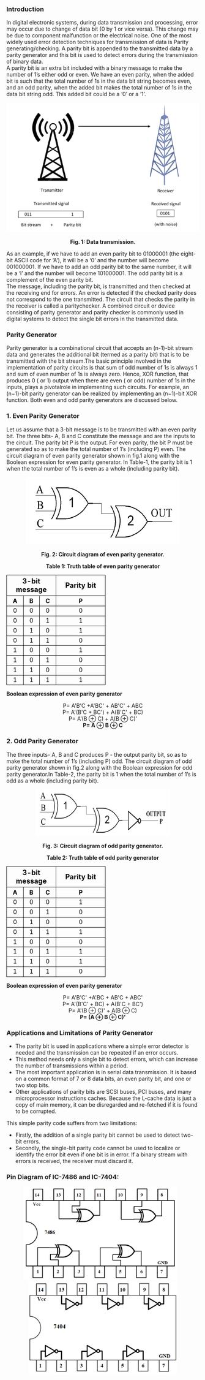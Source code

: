 ### Introduction
<div style=text-align:justify">

In digital electronic systems, during data transmission and processing, error may occur due to change of data bit (0 by 1 or vice versa). This change may be due to component malfunction or the electrical noise. One of the most widely used error detection techniques for transmission of data is Parity generating/checking. A parity bit is appended to the transmitted data by a parity generator and this bit is used to detect errors during the transmission of binary data.  
A parity bit is an extra bit included with a binary message to make the number of 1’s either odd or even. We have an even parity, when the added bit is such that the total number of 1s in the data bit string becomes even, and an odd parity, when the added bit makes the total number of 1s in the data bit string odd. This added bit could be a ‘0’ or a ‘1’.  
<center>

![](images/image1.1.png) 

 **Fig. 1: Data transmission.**</center>

As an example, if we have to add an even parity bit to 01000001 (the eight-bit ASCII code for ‘A’), it will be a ‘0’ and the number will become 001000001. If we have to add an odd parity bit to the same number, it will be a ‘l’ and the number will become 101000001. The odd parity bit is a complement of the even parity bit.  
The message, including the parity bit, is transmitted and then checked at the receiving end for errors. An error is detected if the checked parity does not correspond to the one transmitted. The circuit that checks the parity in the receiver is called a paritychecker. A combined circuit or device consisting of parity generator and parity checker is commonly used in digital systems to detect the single bit errors in the transmitted data.  

### **Parity Generator**

Parity generator is a combinational circuit that accepts an (n-1)-bit stream data and generates the additional bit (termed as a parity bit) that is to be transmitted with the bit stream.The basic principle involved in the implementation of parity circuits is that sum of odd number of 1s is always 1 and sum of even number of 1s is always zero. Hence, XOR function, that produces 0 ( or 1) output when there are even ( or odd) number of 1s in the inputs, plays a pivotalrole in implementing such circuits. For example, an (n−1)-bit parity generator can be realized by implementing an (n−1)-bit XOR function. Both even and odd parity generators are discussed below.

### **1\. Even Parity Generator**

Let us assume that a 3-bit message is to be transmitted with an even parity bit. The three bits- A, B and C constitute the message and are the inputs to the circuit. The parity bit P is the output. For even parity, the bit P must be generated so as to make the total number of 1’s (including P) even. The circuit diagram of even parity generator shown in fig.1 along with the Boolean expression for even parity generator. In Table-1, the parity bit is 1 when the total number of 1’s is even as a whole (including parity bit).

<center>

  ![](images/image6.png)

  **Fig. 2: Circuit diagram of even parity generator.**</center>

<div align="center">

  **Table 1: Truth table of even parity generator**

  <table style="text-align:center;color:black;">
       <tr style="border:1px solid black;font-size:130%;border-collapse:collapse;">
      <th colspan="3"; style="border:1px solid black;border-collapse:collapse;width:110px;text-align:center;">3-bit message</th>
      <th style="border:1px solid black;border-collapse:collapse;width:110px;text-align:center;" >Parity bit</th>
      </tr>
      <tr align="center">
      <th style="border:1px solid black;font-size:110%;border-collapse:collapse;">A</th>
      <th style="border:1px solid black;font-size:110%;border-collapse:collapse;">B</th>
      <th style="border:1px solid black;font-size:110%;border-collapse:collapse;">C</th>
      <th style="border:1px solid black;font-size:110%;border-collapse:collapse;">P</th>
      </tr>
      <tr align="center">
      <td style="border:1px solid black;font-size:110%;border-collapse:collapse;">0</td>
      <td style="border:1px solid black;font-size:110%;border-collapse:collapse;">0</td>
      <td style="border:1px solid black;font-size:110%;border-collapse:collapse;">0</td>
      <td style="border:1px solid black;font-size:110%;border-collapse:collapse;">0</td>
      </tr> 
      <tr align="center">
      <td style="border:1px solid black;font-size:110%;border-collapse:collapse;">0</td>
      <td style="border:1px solid black;font-size:110%;border-collapse:collapse;">0</td>
      <td style="border:1px solid black;font-size:110%;border-collapse:collapse;">1</td>
      <td style="border:1px solid black;font-size:110%;border-collapse:collapse;">1</td>
      </tr>
      <tr align="center">
      <td style="border:1px solid black;font-size:110%;border-collapse:collapse;">0</td>
      <td style="border:1px solid black;font-size:110%;border-collapse:collapse;">1</td>
      <td style="border:1px solid black;font-size:110%;border-collapse:collapse;">0</td>
      <td style="border:1px solid black;font-size:110%;border-collapse:collapse;">1</td>
      </tr> 
      <tr align="center">
      <td style="border:1px solid black;font-size:110%;border-collapse:collapse;">0</td>
      <td style="border:1px solid black;font-size:110%;border-collapse:collapse;">1</td>
      <td style="border:1px solid black;font-size:110%;border-collapse:collapse;">1</td>
      <td style="border:1px solid black;font-size:110%;border-collapse:collapse;">0</td>
      </tr> 
      <tr align="center">
      <td style="border:1px solid black;font-size:110%;border-collapse:collapse;">1</td>
      <td style="border:1px solid black;font-size:110%;border-collapse:collapse;">0</td>
      <td style="border:1px solid black;font-size:110%;border-collapse:collapse;">0</td>
      <td style="border:1px solid black;font-size:110%;border-collapse:collapse;">1</td>
      </tr>
      <tr align="center">
      <td style="border:1px solid black;font-size:110%;border-collapse:collapse;">1</td>
      <td style="border:1px solid black;font-size:110%;border-collapse:collapse;">0</td>
      <td style="border:1px solid black;font-size:110%;border-collapse:collapse;">1</td>
      <td style="border:1px solid black;font-size:110%;border-collapse:collapse;">0</td>
      </tr>
      <tr align="center">
      <td style="border:1px solid black;font-size:110%;border-collapse:collapse;">1</td>
      <td style="border:1px solid black;font-size:110%;border-collapse:collapse;">1</td>
      <td style="border:1px solid black;font-size:110%;border-collapse:collapse;">0</td>
      <td style="border:1px solid black;font-size:110%;border-collapse:collapse;">0</td>
      </tr>
      <tr align="center">
      <td style="border:1px solid black;font-size:110%;border-collapse:collapse;">1</td>
      <td style="border:1px solid black;font-size:110%;border-collapse:collapse;">1</td>
      <td style="border:1px solid black;font-size:110%;border-collapse:collapse;">1</td>
      <td style="border:1px solid black;font-size:110%;border-collapse:collapse;">1</td>
      </tr>
  </table>

</div>

  

**Boolean expression of even parity generator**
<center>

P= A'B'C +A'BC' + AB'C' + ABC  
P= A'(B'C + BC') + A(B'C' + BC)  
P= A’(B ⊕ C) + A(B ⊕ C)’  
**P= A ⊕ B ⊕ C**  </center>

### **2\. Odd Parity Generator**

The three inputs- A, B and C produces P - the output parity bit, so as to make the total number of 1’s (including P) odd. The circuit diagram of odd parity generator shown in fig.2 along with the Boolean expression for odd parity generator.In Table-2, the parity bit is 1 when the total number of 1’s is odd as a whole (including parity bit).

<div align="center">

![](images/image3ins.png)

**Fig. 3: Circuit diagram of odd parity generator.**

**Table 2: Truth table of odd parity generator**

<table style="text-align:center;color:black;">
      <tr style="border:1px solid black;font-size:130%;border-collapse:collapse;">
      <th colspan="3"; style="border:1px solid black;border-collapse:collapse;width:110px;text-align:center;">3-bit message</th>
      <th style="border:1px solid black;border-collapse:collapse;width:110px;text-align:center;" >Parity bit</th>
      </tr>
      <tr align="center">
      <th style="border:1px solid black;font-size:110%;border-collapse:collapse;">A</th>
      <th style="border:1px solid black;font-size:110%;border-collapse:collapse;">B</th>
      <th style="border:1px solid black;font-size:110%;border-collapse:collapse;">C</th>
      <th style="border:1px solid black;font-size:110%;border-collapse:collapse;">P</th>
      </tr> 
      <tr align="center">
      <td style="border:1px solid black;font-size:110%;border-collapse:collapse;">0</td>
      <td style="border:1px solid black;font-size:110%;border-collapse:collapse;">0</td>
      <td style="border:1px solid black;font-size:110%;border-collapse:collapse;">0</td>
      <td style="border:1px solid black;font-size:110%;border-collapse:collapse;">1</td>
      </tr>
      <tr align="center">
      <td style="border:1px solid black;font-size:110%;border-collapse:collapse;">0</td>
      <td style="border:1px solid black;font-size:110%;border-collapse:collapse;">0</td>
      <td style="border:1px solid black;font-size:110%;border-collapse:collapse;">1</td>
      <td style="border:1px solid black;font-size:110%;border-collapse:collapse;">0</td>
      </tr>
      <tr align="center">
      <td style="border:1px solid black;font-size:110%;border-collapse:collapse;">0</td>
      <td style="border:1px solid black;font-size:110%;border-collapse:collapse;">1</td>
      <td style="border:1px solid black;font-size:110%;border-collapse:collapse;">0</td>
      <td style="border:1px solid black;font-size:110%;border-collapse:collapse;">0</td>
      </tr>
      <tr align="center">
      <td style="border:1px solid black;font-size:110%;border-collapse:collapse;">0</td>
      <td style="border:1px solid black;font-size:110%;border-collapse:collapse;">1</td>
      <td style="border:1px solid black;font-size:110%;border-collapse:collapse;">1</td>
      <td style="border:1px solid black;font-size:110%;border-collapse:collapse;">1</td>
      </tr>   
      <tr align="center">
      <td style="border:1px solid black;font-size:110%;border-collapse:collapse;">1</td>
      <td style="border:1px solid black;font-size:110%;border-collapse:collapse;">0</td>
      <td style="border:1px solid black;font-size:110%;border-collapse:collapse;">0</td>
      <td style="border:1px solid black;font-size:110%;border-collapse:collapse;">0</td>
      </tr>   
      <tr align="center">
      <td style="border:1px solid black;font-size:110%;border-collapse:collapse;">1</td>
      <td style="border:1px solid black;font-size:110%;border-collapse:collapse;">0</td>
      <td style="border:1px solid black;font-size:110%;border-collapse:collapse;">1</td>
      <td style="border:1px solid black;font-size:110%;border-collapse:collapse;">1</td>
      </tr>     
      <tr align="center">
      <td style="border:1px solid black;font-size:110%;border-collapse:collapse;">1</td>
      <td style="border:1px solid black;font-size:110%;border-collapse:collapse;">1</td>
      <td style="border:1px solid black;font-size:110%;border-collapse:collapse;">0</td>
      <td style="border:1px solid black;font-size:110%;border-collapse:collapse;">1</td>
      </tr>     
      <tr align="center">
      <td style="border:1px solid black;font-size:110%;border-collapse:collapse;">1</td>
      <td style="border:1px solid black;font-size:110%;border-collapse:collapse;">1</td>
      <td style="border:1px solid black;font-size:110%;border-collapse:collapse;">1</td>
      <td style="border:1px solid black;font-size:110%;border-collapse:collapse;">0</td>
      </tr>      
      </table>
      </div>
  

**Boolean expression of even parity generator**
<center>

P= A'B'C' +A'BC + AB'C + ABC'  
P= A'(B'C' + BC) + A(B'C + BC')  
P= A’(B ⊕ C)' + A(B ⊕ C)  
**P= (A ⊕ B ⊕ C)'**  </center>

### **Applications and Limitations of Parity Generator**

*   The parity bit is used in applications where a simple error detector is needed and the transmission can be repeated if an error occurs.
*   This method needs only a single bit to detect errors, which can increase the number of transmissions within a period.
*   The most important application is in serial data transmission. It is based on a common format of 7 or 8 data bits, an even parity bit, and one or two stop bits.
*   Other applications of parity bits are SCSI buses, PCI buses, and many microprocessor instructions caches. Because the L-cache data is just a copy of main memory, it can be disregarded and re-fetched if it is found to be corrupted.

This simple parity code suffers from two limitations:  

*   Firstly, the addition of a single parity bit cannot be used to detect two-bit errors.
*   Secondly, the single-bit parity code cannot be used to localize or identify the error bit even if one bit is in error. If a binary stream with errors is received, the receiver must discard it.

### **Pin Diagram of IC-7486 and IC-7404:**
<center>

![](images/image4.png)&emsp; ![](images/image5.png) </center>

</div>